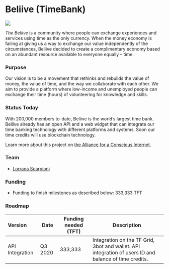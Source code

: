 # Beliive (TimeBank)

![](beliive.jpg)

*The Beliive* is a community where people can exchange experiences and services using time as the only currency. When the money economy is failing at giving us a way to exchange our value independently of the circumstances, Beliive decided to create a complimentary economy based on an abundant resource available to everyone equally – time.

### Purpose

Our vision is to be a movement that rethinks and rebuilds the value of money, the value of time, and the way we collaborate with each other. We aim to provide a platform where low-income and unemployed people can exchange their time (hours) of volunteering for knowledge and skills.

### Status Today

With 200,000 members to-date, Beliive is the world’s largest time bank. Beliive already has an open API and a web widget that can integrate our time banking technology with different platforms and systems. Soon our time credits will use blockchain technology.

Learn more about this project on [the Alliance for a Conscious Internet](https://www.consciousinternet.org/index.html#/projects/beliive).

### Team

- [Lorrana Scarpioni](https://www.consciousinternet.org/#/people/lorrana_scarpioni)

### Funding

- Funding to finish milestones as described below: 333,333 TFT

### Roadmap

| Version         | Date   | Funding needed (TFT) | Description |
|:-------------|--------|-------------|-----------------|
| API Integration | Q3 2020 | 333,333 | Integration on the TF Grid, 3bot and wallet. API integration of users ID and balance of time credits. |